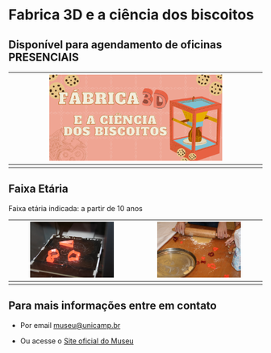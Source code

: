 # Fabrica 3D e a ciência dos biscoitos

## Disponível para agendamento de oficinas PRESENCIAIS

|<img src="biscoitobanner.png" width="70%" height="70%"> |
|:------:|
||



## Faixa Etária

Faixa etária indicada: a partir de 10 anos

|<img src="IMG_6773.JPG" width="70%" height="70%"> |<img src="IMG_6729.JPG" width="70%" height="70%">|
|:------:|:------:|
|||


## Para mais informações entre em contato

* Por email museu@unicamp.br

* Ou acesse o [Site oficial do Museu](https://www.mc.unicamp.br/visite)
